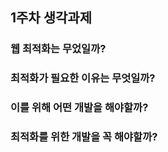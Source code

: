 ## 1주차 생각과제

### 웹 최적화는 무었일까?

### 최적화가 필요한 이유는 무엇일까?

### 이를 위해 어떤 개발을 해야할까?

### 최적화를 위한 개발을 꼭 해야할까?